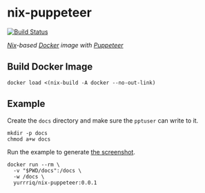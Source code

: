 # nix-puppeteer

[![Build Status][Travis badge]][Travis link]

*[Nix][1]-based [Docker][2] image with [Puppeteer][3]*

## Build Docker Image

```fish
docker load <(nix-build -A docker --no-out-link)
```

## Example

Create the `docs` directory and make sure the `pptuser` can write to it.

```fish
mkdir -p docs
chmod a+w docs
```

Run the example to generate [the screenshot][4].

```fish
docker run --rm \
  -v "$PWD/docs":/docs \
  -w /docs \
  yurrriq/nix-puppeteer:0.0.1
```




<!-- Named Links -->

[Travis badge]: https://travis-ci.org/yurrriq/nix-puppeteer.svg?branch=master
[Travis link]: https://travis-ci.org/yurrriq/nix-puppeteer
[1]: https://nixos.org/nix/
[2]: https://www.docker.com/
[3]: https://github.com/GoogleChrome/puppeteer/
[4]: ./docs/example.png
